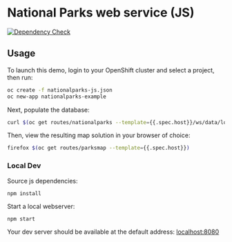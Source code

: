 # National Parks web service (JS)

[![Dependency Check](http://img.shields.io/david/openshift-roadshow/nationalparks-js.svg)](https://david-dm.org/openshift-roadshow/nationalparks-js)

## Usage

To launch this demo, login to your OpenShift cluster and select a project, then run:

```bash
oc create -f nationalparks-js.json
oc new-app nationalparks-example
```

Next, populate the database:
```bash
curl $(oc get routes/nationalparks --template={{.spec.host}}/ws/data/load)
```

Then, view the resulting map solution in your browser of choice:
```bash
firefox $(oc get routes/parksmap --template={{.spec.host}})
```

### Local Dev
Source js dependencies:

    npm install

Start a local webserver:

    npm start

Your dev server should be available at the default address: [localhost:8080](http://localhost:8080)
